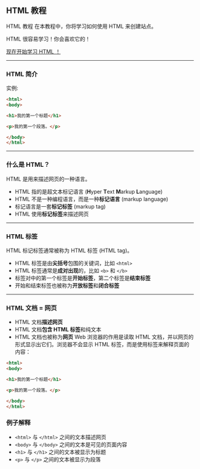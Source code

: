 ## **HTML 教程**

HTML 教程
在本教程中，你将学习如何使用 HTML 来创建站点。

HTML 很容易学习！你会喜欢它的！

[现在开始学习 HTML ！](HTML简介.md)

---

### **HTML 简介**
实例:
```html
<html>
<body>

<h1>我的第一个标题</h1>

<p>我的第一个段落。</p>

</body>
</html> 
```
---

### **什么是 HTML？**
HTML 是用来描述网页的一种语言。

* HTML 指的是超文本标记语言 (**H**yper **T**ext **M**arkup **L**anguage)
* HTML 不是一种编程语言，而是一种**标记语言** (markup language)
* 标记语言是一套**标记标签** (markup tag)
* HTML 使用**标记标签**来描述网页

---

### **HTML 标签**
HTML 标记标签通常被称为 HTML 标签 (HTML tag)。

* HTML 标签是由**尖括号**包围的关键词，比如 `<html>`
* HTML 标签通常是**成对出现**的，比如 `<b>` 和 `</b>`
* 标签对中的第一个标签是**开始标签**，第二个标签是**结束标签**
* 开始和结束标签也被称为**开放标签**和**闭合标签**

---

### **HTML 文档 = 网页**
* HTML 文档**描述网页**
* HTML 文档**包含 HTML 标签**和纯文本
* HTML 文档也被称为**网页**
Web 浏览器的作用是读取 HTML 文档，并以网页的形式显示出它们。浏览器不会显示 HTML 标签，而是使用标签来解释页面的内容：
```html
<html>
<body>

<h1>我的第一个标题</h1>

<p>我的第一个段落。</p>

</body>
</html>
```
### **例子解释**
* `<html>` 与 `</html>` 之间的文本描述网页
* `<body>` 与 `</body>` 之间的文本是可见的页面内容
* `<h1>` 与 `</h1>` 之间的文本被显示为标题
* `<p>` 与 `</p>` 之间的文本被显示为段落
